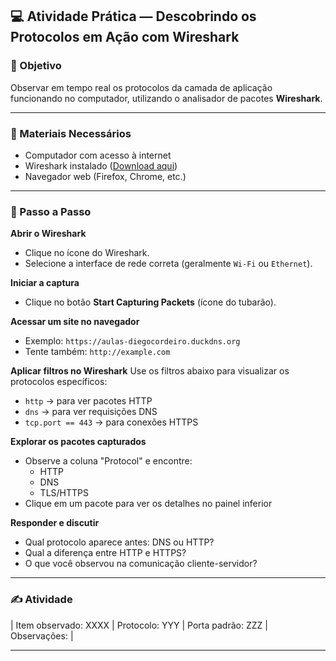## 💻 Atividade Prática — Descobrindo os Protocolos em Ação com Wireshark

### 🎯 Objetivo
Observar em tempo real os protocolos da camada de aplicação funcionando no computador, utilizando o analisador de pacotes **Wireshark**.

---

### 🧰 Materiais Necessários
- Computador com acesso à internet
- Wireshark instalado ([Download aqui](https://www.wireshark.org/))
- Navegador web (Firefox, Chrome, etc.)

---

### 🔧 Passo a Passo

**Abrir o Wireshark**
   - Clique no ícone do Wireshark.
   - Selecione a interface de rede correta (geralmente `Wi-Fi` ou `Ethernet`).

**Iniciar a captura**
   - Clique no botão **Start Capturing Packets** (ícone do tubarão).

**Acessar um site no navegador**
   - Exemplo: `https://aulas-diegocordeiro.duckdns.org`
   - Tente também: `http://example.com`

**Aplicar filtros no Wireshark**
   Use os filtros abaixo para visualizar os protocolos específicos:
   - `http` → para ver pacotes HTTP
   - `dns` → para ver requisições DNS
   - `tcp.port == 443` → para conexões HTTPS

**Explorar os pacotes capturados**
   - Observe a coluna "Protocol" e encontre:
     - HTTP
     - DNS
     - TLS/HTTPS
   - Clique em um pacote para ver os detalhes no painel inferior

**Responder e discutir**
   - Qual protocolo aparece antes: DNS ou HTTP?
   - Qual a diferença entre HTTP e HTTPS?
   - O que você observou na comunicação cliente-servidor?

---

### ✍️ Atividade
| Item observado: XXXX | Protocolo: YYY | Porta padrão: ZZZ | Observações: |

---

